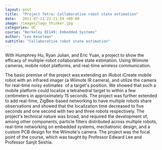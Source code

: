 ```yaml
---
layout: post
title:  "Project Tetra: Collaborative robot state estimation"
date:   2011-07-21 22:21:59 +00:00
image: /images/logo_thinker.jpg
categories: UC
course: "Berkeley EE149: Embedded Systems"
author: "Leo Keselman"
subtitle: "Collaborative robot state estimation"
---
```

With Humphrey Hu, Ryan Julian, and Eric Yuan, a project to show the efficacy of multiple-robot collaborative state estimation. Using Wiimote cameras, mobile robot platforms, and real-time wireless communication. 

The basic premise of the project was extending an iRobot iCreate mobile robot with an infrared imager (a Wiimote IR camera), and utilize the camera for real-time noisy estimates  of a target's position. We showed that such a mobile platform could localize a tetrahedral target to within a few centimeters in approximately 15 seconds. The project was further extended to add real-time, ZigBee-based networking to have multiple robots share observations and showed that the localization time decreased to five seconds and one second with two and three robots respectively. The project's technical nature was broad, and required the development of, among other components, particle filters distributed across multiple robots, real-time networking on embedded systems, mechatronic design, and a custom PCB design for the Wiimote's camera. The project was the focal point of the course, which was taught by Professor Edward Lee and Professor Sanjit Seshia.